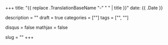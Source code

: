 +++
title: "{{ replace .TranslationBaseName "-" " " | title }}"
date: {{ .Date }}

description = ""
draft = true
categories = [""]
tags = ["", ""]

disqus = false
mathjax = false

slug = ""
+++
